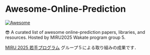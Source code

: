 # Awesome-Online-Prediction
[![Awesome](https://awesome.re/badge.svg)](https://awesome.re)

😎 A curated list of awesome online-prediction papers, libraries, and resources. Hosted by MIRU2025 Wakate program group 5.

[MIRU 2025 若手プログラム](https://sites.google.com/view/miru2025wakate) グループ５による取り組みの成果です．
